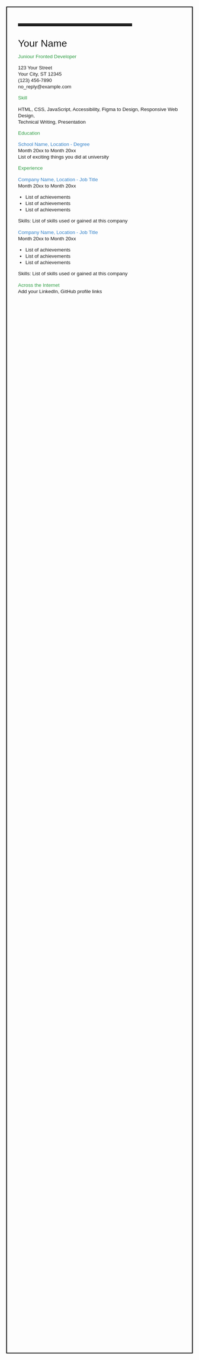 <!DOCTYPE html>
<html lang="en">
<head>
    <meta charset="UTF-8">
    <meta name="viewport" content="width=device-width, initial-scale=1.0">
    <title>project</title>
<link rel="icon" href="/Users/sahilchadha/Downloads/project/favicon.ico" type="image/x-icon">
	<style>
h1{
	font-family: Arial;
	font-weight: 120;
}
.a {
	font-family: Arial;
	color: #2f9e44;
}
p{
	font-family: Arial;
}
.b{
	font-family: Arial;
	color: #3482c9;
}
ul {
	font-family: Arial;
	 text-align: left;
padding-left: 20px;
}
div{
	font-family: Arial;
}
.box{
margin: auto;
border: 2px solid black;
margin-top: 0px;
padding-top: 0px;
padding: 30px;
height: 89vh;
width: fit-content;
font-size: 10pt;
line-height: 17px;
}
hr {
  border: none;
  border-top: 3px solid #333333;
  color: #333333;
  overflow: visible;
  text-align: center;

}
	</style>
</head>
<body>
	<div class="box">
<hr style="height:5px;width:70%;text-align:left;margin-left:0;">
		<h1>Your Name</h1>
		<p class="a">Juniour Fronted Developer</p>
		<p>123 Your Street <br>
			Your City, ST 12345 <br>
			(123) 456-7890 <br>
			no_reply@example.com</p>
			<p class="a"> Skill </p>
			<p>
				HTML, CSS, JavaScript, Accessibility, Figma to Design, Responsive Web Design, <br>Technical Writing, Presentation
			</p>
			<p class="a">Education</p>
			<p> 
				<div class="b"> School Name, Location - Degree </div>
				Month 20xx to Month 20xx <br>
				List of exciting things you did at university</p>
				<p class="a">
					Experience
				</p>
				<p>
					<div class="b"> Company Name, Location - Job Title</div>
					Month 20xx to Month 20xx
					<ul>
						<li>List of achievements</li>
						<li>List of achievements</li>
						<li>List of achievements</li>
					</ul>
					<div>Skills: List of skills used or gained at this company</div>
				</p>
				<p>
					<div class="b"> Company Name, Location - Job Title</div>
					Month 20xx to Month 20xx
					<ul>
						<li>List of achievements</li>
						<li>List of achievements</li>
						<li>List of achievements</li>
					</ul>
					<div>Skills: List of skills used or gained at this company</div>
				</p>
				<p>
					<div class="a">Across the Internet</div> 
					<div>Add your LinkedIn, GitHub profile links</div>
				</p>
				<meta property="og:title" content="Open Graph Meta Tags: Everything You Need to Know" >
				<meta property="og:url" content="https://ahrefs.com/blog/open-graph-meta-tags/" />
			</div>

	
</body>

</html>

